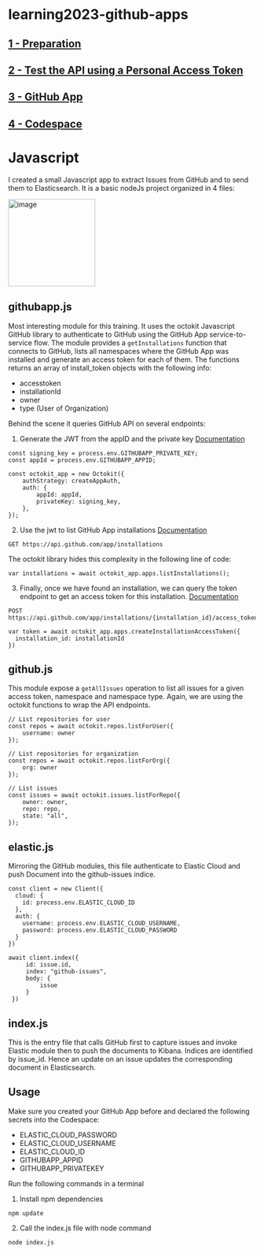 # learning2023-github-apps

## [1 - Preparation](training/1_PREPARATION.md)

## [2 - Test the API using a Personal Access Token](training/2_PERSONAL_ACCESS_TOKEN.md)

## [3 - GitHub App](training/3_GITHUB_APP.md)

## [4 - Codespace](training/4_CODESPACE.md)

# Javascript

I created a small Javascript app to extract Issues from GitHub and to send them to Elasticsearch.
It is a basic nodeJs project organized in 4 files:

<img width="177" alt="image" src="https://user-images.githubusercontent.com/7711190/223730455-236e1e28-65ef-4807-8277-833e8226a4bf.png">

## githubapp.js
Most interesting module for this training. It uses the octokit Javascript GitHub library to authenticate to GitHub using the GitHub App service-to-service flow. The module provides a `getInstallations` function that connects to GitHub, lists all namespaces where the GitHub App was installed and generate an access token for each of them. The functions returns an array of install_token objects with the following info:
  * accesstoken
  * installationId
  * owner
  * type (User of Organization)
  
Behind the scene it queries GitHub API on several endpoints:

1. Generate the JWT from the appID and the private key
[Documentation](https://docs.github.com/en/apps/creating-github-apps/authenticating-with-a-github-app/generating-a-json-web-token-jwt-for-a-github-app)

```
const signing_key = process.env.GITHUBAPP_PRIVATE_KEY;
const appId = process.env.GITHUBAPP_APPID;

const octokit_app = new Octokit({
    authStrategy: createAppAuth,
    auth: {
        appId: appId,
        privateKey: signing_key,
    },
});
```

2. Use the jwt to list GitHub App installations
[Documentation](https://docs.github.com/en/rest/apps/apps?apiVersion=2022-11-28#list-installations-for-the-authenticated-app)

```
GET https://api.github.com/app/installations
```

The octokit library hides this complexity in the following line of code:

```
var installations = await octokit_app.apps.listInstallations();
```

3. Finally, once we have found an installation, we can query the token endpoint to get an access token for this installation.
[Documentation](https://docs.github.com/en/rest/apps/apps?apiVersion=2022-11-28#create-an-installation-access-token-for-an-app)

```
POST https://api.github.com/app/installations/{installation_id}/access_tokens
```

```
var token = await octokit_app.apps.createInstallationAccessToken({
  installation_id: installationId
})
```

## github.js
This module expose a `getAllIssues` operation to list all issues for a given access token, namespace and namespace type.
Again, we are using the octokit functions to wrap the API endpoints.

```
// List repositories for user
const repos = await octokit.repos.listForUser({
    username: owner
});

// List repositories for organization
const repos = await octokit.repos.listForOrg({
    org: owner
});

// List issues
const issues = await octokit.issues.listForRepo({
    owner: owner,
    repo: repo,
    state: "all",
});
```

## elastic.js
Mirroring the GitHub modules, this file authenticate to Elastic Cloud and push Document into the github-issues indice.

```
const client = new Client({
  cloud: {
    id: process.env.ELASTIC_CLOUD_ID
  },
  auth: {
    username: process.env.ELASTIC_CLOUD_USERNAME,
    password: process.env.ELASTIC_CLOUD_PASSWORD
  }
})

await client.index({
     id: issue.id,
     index: "github-issues",
     body: {
         issue
     }
 })
```

## index.js
This is the entry file that calls GitHub first to capture issues and invoke Elastic module then to push the documents to Kibana.
Indices are identified by issue_id. Hence an update on an issue updates the corresponding document in Elasticsearch.

## Usage
Make sure you created your GitHub App before and declared the following secrets into the Codespace:

* ELASTIC_CLOUD_PASSWORD
* ELASTIC_CLOUD_USERNAME
* ELASTIC_CLOUD_ID
* GITHUBAPP_APPID
* GITHUBAPP_PRIVATEKEY

Run the following commands in a terminal

1. Install npm dependencies
```
npm update
```

2. Call the index.js file with node command
````
node index.js
````

